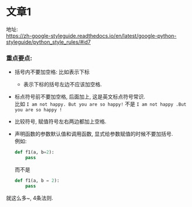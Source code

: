 # 文章1
地址:  
https://zh-google-styleguide.readthedocs.io/en/latest/google-python-styleguide/python_style_rules/#id7  

### 重点要点: 
- 括号内不要加空格: 比如表示下标  
  - 表示下标的括号左边不应该加空格.  

- 标点符号前不要加空格, 后面加上, 这是英文标点符号常识.  
比如 `I am not happy. But you are so happy!` 不是 `I am not happy .But you are so happy !`  

- 比较符号, 赋值符号左右两边都加上空格.

- 声明函数的参数默认值和调用函数, 显式给参数赋值的时候不要加括号.  
    例如:
    ```python
    def f1(a, b=2):
        pass
    ```
    而不是
    ```python
    def f1(a, b = 2):
        pass
    ```

就这么多~, 4条法则.  


